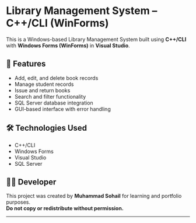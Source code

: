 # Library Management System – C++/CLI (WinForms)

This is a Windows-based Library Management System built using **C++/CLI** with **Windows Forms (WinForms)** in **Visual Studio**.

## 🎯 Features
- Add, edit, and delete book records
- Manage student records
- Issue and return books
- Search and filter functionality
- SQL Server database integration
- GUI-based interface with error handling

## 🛠 Technologies Used
- C++/CLI  
- Windows Forms  
- Visual Studio  
- SQL Server  

## 👨‍💻 Developer
This project was created by **Muhammad Sohail** for learning and portfolio purposes.  
**Do not copy or redistribute without permission.**

---

